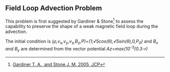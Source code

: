 ## Field Loop Advection Problem

This problem is first suggested by Gardiner & Stone[^1] to assess the capability to preserve the shape of a weak magnetic field loop during the advection.

The initial condition is *(&rho;,v<sub>x</sub>,v<sub>y</sub>,v<sub>z</sub>,B<sub>z</sub>,P)*=*(1;&radic;5cos(&theta;),&radic;5sin(&theta;),0,P<sub>0</sub>)* and 
*B<sub>x</sub> and B<sub>y</sub>* are determined from the vector potential *A</sub>z</sub>=*max*(10<sup>-3</sup>(0.3-r)*

[^1]: [Gardiner T. A., and Stone J. M. 2005, JCP](https://www.sciencedirect.com/science/article/pii/S0021999104004784)
